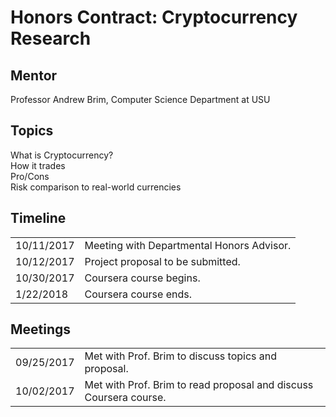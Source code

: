 # Honors Contract: Cryptocurrency Research

## Mentor
Professor Andrew Brim, Computer Science Department at USU

## Topics
What is Cryptocurrency?  
How it trades  
Pro/Cons  
Risk comparison to real-world currencies  

## Timeline

<table>
  <tr>
    <td>10/11/2017</td>
    <td>Meeting with Departmental Honors Advisor.</td>
  </tr>
  <tr>
    <td>10/12/2017</td>
    <td>Project proposal to be submitted.</td>
  </tr>
  <tr>
    <td>10/30/2017</td>
    <td>Coursera course begins.</td>
  </tr>
  <tr>
    <td>1/22/2018</td>
    <td>Coursera course ends.</td>
  </tr>
</table>

## Meetings

<table>
  <tr>
    <td>09/25/2017</td>
    <td>Met with Prof. Brim to discuss topics and proposal.</td>
  </tr>
  <tr>
    <td>10/02/2017</td>
    <td>Met with Prof. Brim to read proposal and discuss Coursera course.</td>
  </tr>
</table>
